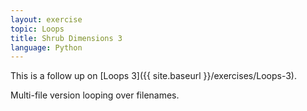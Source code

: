 ```yaml
---
layout: exercise
topic: Loops
title: Shrub Dimensions 3
language: Python
---
```


This is a follow up on [Loops 3]({{ site.baseurl }}/exercises/Loops-3).

Multi-file version looping over filenames.
